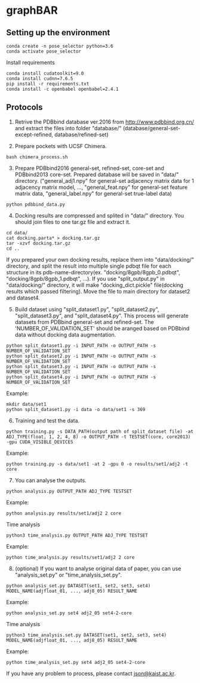# graphBAR

## Setting up the environment
```
conda create -n pose_selector python=3.6
conda activate pose_selector
``` 
Install requirements
```
conda install cudatoolkit=9.0
conda install cudnn=7.6.5
pip install -r requirements.txt
conda install -c openbabel openbabel=2.4.1
```


## Protocols

1. Retrive the PDBbind database ver.2016 from http://www.pdbbind.org.cn/ and extract the files into folder "database/" 
(database/general-set-except-refined, database/refined-set)

2. Prepare pockets with UCSF Chimera.
```
bash chimera_process.sh
```

3. Prepare PDBbind2016 general-set, refined-set, core-set and PDBbind2013 core-set. Prepared database will be saved in "data/" directory. 
("general_adj1.npy" for general-set adjacency matrix data for 1 adjacency matrix model, ..., "general_feat.npy" for general-set feature matrix data, "general_label.npy" for general-set true-label data)
```
python pdbbind_data.py
```

4. Docking results are compressed and splited in "data/" directory. You should join files to one tar.gz file and extract it.
```
cd data/
cat docking.parta* > docking.tar.gz
tar -xzvf docking.tar.gz
cd ..
```
If you prepared your own docking results, replace them into "data/docking/" directory, and split the result into multiple single pdbqt file for each structure in its pdb-name-directory(ex. "docking/8gpb/8gpb_0.pdbqt", "docking/8gpb/8gpb_1.pdbqt", ...). If you use "split_output.py" in "data/docking/" directory, it will make "docking_dict.pickle" file(docking results which passed filtering). Move the file to main directory for dataset2 and dataset4.

5. Build dataset using "split_dataset1.py", "split_dataset2.py", "split_dataset3.py", and "split_dataset4.py". This process will generate datasets from PDBbind general-set and refined-set. The 'NUMBER_OF_VALIDATION_SET' should be aranged based on PDBbind data without docking data augmentation.
```
python split_dataset1.py -i INPUT_PATH -o OUTPUT_PATH -s NUMBER_OF_VALIDATION_SET
python split_dataset2.py -i INPUT_PATH -o OUTPUT_PATH -s NUMBER_OF_VALIDATION_SET
python split_dataset3.py -i INPUT_PATH -o OUTPUT_PATH -s NUMBER_OF_VALIDATION_SET
python split_dataset4.py -i INPUT_PATH -o OUTPUT_PATH -s NUMBER_OF_VALIDATION_SET
```

Example:
```
mkdir data/set1
python split_dataset1.py -i data -o data/set1 -s 369
```

6. Training and test the data.
```
python training.py -s DATA_PATH(output path of split_dataset file) -at ADJ_TYPE(float, 1, 2, 4, 8) -o OUTPUT_PATH -t TESTSET(core, core2013) -gpu CUDA_VISIBLE_DEVICES
```

Example:
```
python training.py -s data/set1 -at 2 -gpu 0 -o results/set1/adj2 -t core
```

7. You can analyse the outputs.
```
python analysis.py OUTPUT_PATH ADJ_TYPE TESTSET
```
Example:
```
python analysis.py results/set1/adj2 2 core
```

Time analysis
```
python3 time_analysis.py OUTPUT_PATH ADJ_TYPE TESTSET
```

Example:
```
python time_analysis.py results/set1/adj2 2 core
```

8. (optional) If you want to analyse original data of paper, you can use "analysis_set.py" or "time_analysis_set.py".
```
python analysis_set.py DATASET(set1, set2, set3, set4) MODEL_NAME(adjfloat_01, ..., adj8_05) RESULT_NAME
```
Example:
```
python analysis_set.py set4 adj2_05 set4-2-core
```

Time analysis
```
python3 time_analysis.set.py DATASET(set1, set2, set3, set4) MODEL_NAME(adjfloat_01, ..., adj8_05) RESULT_NAME
```

Example:
```
python time_analysis_set.py set4 adj2_05 set4-2-core
```

If you have any problem to process, please contact json@kaist.ac.kr.
